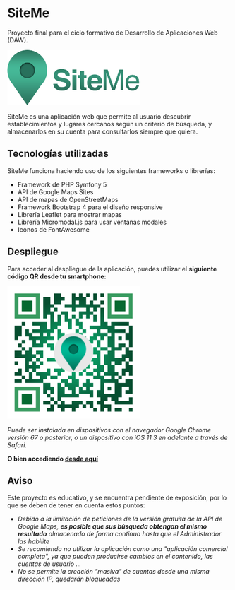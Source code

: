 # SiteMe
Proyecto final para el ciclo formativo de Desarrollo de Aplicaciones Web (DAW). 

<img src="public/imagenes/logo_letras.png" alt="Logo de SiteMe" width="300"/>

SiteMe es una aplicación web que permite al usuario descubrir establecimientos y lugares cercanos según un criterio de búsqueda, y almacenarlos en su cuenta para consultarlos siempre que quiera.

## Tecnologías utilizadas
SiteMe funciona haciendo uso de los siguientes frameworks o librerías:
- Framework de PHP Symfony 5
- API de Google Maps Sites
- API de mapas de OpenStreetMaps
- Framework Bootstrap 4 para el diseño responsive
- Librería Leaflet para mostrar mapas
- Librería Micromodal.js para usar ventanas modales
- Iconos de FontAwesome


## Despliegue
Para acceder al despliegue de la aplicación, puedes utilizar el **siguiente código QR desde tu smartphone:**

<img src="public/imagenes/QR-SiteMe.png" alt="Código QR que contiene el enlace de SiteMe" width="300"/>

*Puede ser instalada en dispositivos con el navegador Google Chrome versión 67 o posterior, o un dispositivo con iOS 11.3 en adelante a través de Safari.*


**O bien accediendo [desde aquí](https://siteme-app.herokuapp.com/)**

## Aviso 
Este proyecto es educativo, y se encuentra pendiente de exposición, por lo que se deben de tener en cuenta estos puntos:
- *Debido a la limitación de peticiones de la versión gratuita de la API de Google Maps, **es posible que sus búsqueda obtengan el mismo resultado** almacenado de forma continua hasta que el Administrador las habilite* 
- *Se recomienda no utilizar la aplicación como una "aplicación comercial completa", ya que pueden producirse cambios en el contenido, las cuentas de usuario ...*
- *No se permite la creación "masiva" de cuentas desde una misma dirección IP, quedarán bloqueadas*
